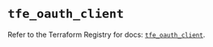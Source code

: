 # `tfe_oauth_client`

Refer to the Terraform Registry for docs: [`tfe_oauth_client`](https://registry.terraform.io/providers/hashicorp/tfe/0.61.0/docs/resources/oauth_client).
